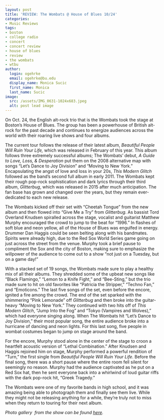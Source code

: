 ```yaml
---
layout: post
title: 'REVIEW: The Wombats @ House of Blues 10/24'
categories:
- Music Reviews
tags:
- boston
- college radio
- concert
- concert review
- house of blues
- review
- the wombats
- wtbu
author:
  login: ogehrke
  email: ogehrke@bu.edu
  display_name: Monica Sucic
  first_name: Monica
  last_name: Sucic
image:
  src: /assets/IMG_0631-1024x683.jpeg
  alt: post lead image
---
```

On Oct. 24, the English alt-rock trio that is the Wombats took the stage at Boston’s House of Blues. The group has been a powerhouse of British alt-rock for the past decade and continues to energize audiences across the world with their roaring live shows and four albums.

The current tour follows the release of their latest album, _Beautiful People Will Ruin Your Life,_ which was released in February of this year. This album follows three extremely successful albums; The Wombats’ debut, _A Guide to Love, Loss, & Desperation_ put them on the 2008 alternative map with songs “Let’s Dance to Joy Division” and “Moving to New York.” Encapsulating the angst of love and loss in your 20s, _This Modern Glitch_ followed as the band’s second full album in early 2011. The Wombats kept their rough pop-rock sophistication and dark lyrics through their third album, _Glitterbug_, which was released in 2015 after much anticipation. The fan base has grown and changed over the years, but they remain ever-dedicated to each new release.

The Wombats kicked off their set with “Cheetah Tongue” from the new album and then flowed into “Give Me a Try” from _Glitterbug_. As bassist Tord Overland Knudsen spiralled across the stage, vocalist and guitarist Matthew Murphy encouraged the crowd to jump to the beat for “1996.” In flashes of soft blue and neon yellow, all of the House of Blues was engulfed in energy. Drummer Dan Haggis could be seen belting along with his bandmates. Spirits were already high, due to the Red Sox World Series game going on just across the street from the venue. Murphy took a brief pause to compliment the Sox and the city of Boston, making sure to emphasize the willpower of the audience to come out to a show “not just on a Tuesday, but on a game day!”

With a stacked set of 19 songs, the Wombats made sure to play a healthy mix of all their albums. They shredded some of the upbeat new songs like “Black Flamingo,” “Lemon to a Knife Fight,” and “Bee-Sting,” but the trio made sure to hit on old favorites like “Patricia the Stripper,” “Techno Fan,” and “Emoticons.” The last five songs of the set, even before the encore, ignited a fire among the crowd. The end of the set sparked with the shimmering “Pink Lemonade” off _Glitterbug_ and then broke into the guitar-heavy “Moving to New York.” They continued with two hits off of _This Modern Glitch_, “Jump Into the Fog” and “Tokyo (Vampires and Wolves),” which had everyone singing along. When The Wombats hit “Let’s Dance to Joy Division,” their most popular song, the entire audience broke into a hurricane of dancing and neon lights. For this last song, five people in wombat costumes began to jump on stage around the band.

For the encore, Murphy stood alone in the center of the stage to croon a heartfelt acoustic version of “Lethal Combination.” After Knudsen and Haggis rejoined him on stage, Murphy performed a powerful rendition of “Turn,” the first single from _Beautiful People Will Ruin Your Life_. Before the final song, there was a short pause where the entire room fell silent for seemingly no reason. Murphy had the audience captivated as he put on a Red Sox hat, then he sent everyone back into a whirlwind of loud guitar riffs with the dark pop-rock hit, “Greek Tragedy.”

The Wombats were one of my favorite bands in high school, and it was amazing being able to photograph them and finally see them live. While they might not be releasing anything for a while, they’re truly not to miss when they return to touring for their next album.

_Photo gallery  from the show can be found [here](http://sites.bu.edu/wtbu/2018/11/06/photos-the-wombats-house-of-blues-10-24/)._